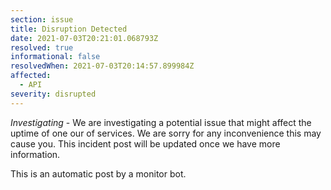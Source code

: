 ```yaml
---
section: issue
title: Disruption Detected
date: 2021-07-03T20:21:01.068793Z
resolved: true
informational: false
resolvedWhen: 2021-07-03T20:14:57.899984Z
affected:
  - API
severity: disrupted
---
```

*Investigating* - We are investigating a potential issue that might affect the uptime of one our of services. We are sorry for any inconvenience this may cause you. This incident post will be updated once we have more information.

This is an automatic post by a monitor bot.
        